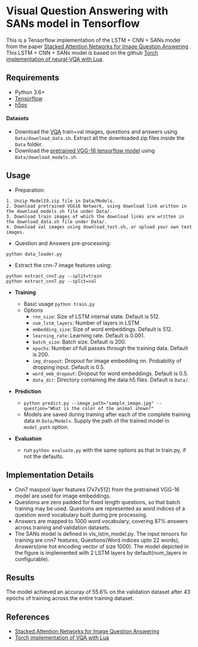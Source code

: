 # Visual Question Answering with SANs model in Tensorflow


This is a Tensorflow implementation of the LSTM + CNN + SANs model from the paper [Stacked Attention Networks for Image Question Answering][1]
. This LSTM + CNN + SANs model is based on the github [Torch implementation of neural-VQA with Lua][2]. 


## Requirements
- Python 3.6+
- [Tensorflow][3]
- [h5py][4]


#### Datasets
- Download the [VQA][5] train+val images, questions and answers using `Data/download_data.sh`. Extract all the downloaded zip files inside the `Data` folder.
- Download the [pretrained VGG-16 tensorflow model][6] using `Data/download_models.sh`.

## Usage

- Preparation:
```
1. Unzip Model19.zip file in Data/Models.
2. Download pretrained VGG16 Network, using download link written in the download_models.sh file under Data/.
3. Download train images of which the download links are written in the download_data.sh file under Data/.
4. Download val images using download_test.sh, or upload your own test images.
```

- Question and Answers pre-processing:
```
python data_loader.py
```
- Extract the cnn-7 image features using:
```
python extract_cnn7.py --split=train
python extract_cnn7.py --split=val
```

- <b>Training</b>
  * Basic usage `python train.py`
  * Options
    - `rnn_size`: Size of LSTM internal state. Default is 512.
    - `num_lstm_layers`: Number of layers in LSTM
    - `embedding_size`: Size of word embeddings. Default is 512.
    - `learning_rate`: Learning rate. Default is 0.001.
    - `batch_size`: Batch size. Default is 200.
    - `epochs`: Number of full passes through the training data. Default is 200.
    - `img_dropout`:  Dropout for image embedding nn. Probability of dropping input. Default is 0.5.
    - `word_emb_dropout`: Dropout for word embeddings. Default is 0.5.
    - `data_dir`: Directory containing the data h5 files. Default is `Data/`.

- <b>Prediction</b>
  * ```python predict.py --image_path="sample_image.jpg" --question="What is the color of the animal shown?"```
  * Models are saved during training after each of the complete training data in ```Data/Models```. Supply the path of the trained model in ```model_path``` option.
  
- <b>Evaluation</b>
  * run `python evaluate.py` with the same options as that in train.py, if not the defaults.

## Implementation Details
- Cnn7 maxpool layer features (7x7x512) from the pretrained VGG-16 model are used for image embeddings.
- Questions are zero padded for fixed length questions, so that batch training may be used. Questions are represented as word indices of a question word vocabulary built during pre processing.
- Answers are mapped to 1000 word vocabulary, covering 87% answers across training and validation datasets.
- The SANs model is defined in vis_lstm_model.py. The input tensors for training are cnn7 features, Questions(Word indices upto 22 words), Answers(one hot encoding vector of size 1000). The model depicted in the figure is implemented with 2 LSTM layers by default(num_layers in configurable).

## Results
The model achieved an accuray of 55.6% on the validation dataset after 43 epochs of training across the entire training dataset.


## References
- [Stacked Attention Networks for Image Question Answering][1]
- [Torch implementation of VQA with Lua][2]

[1]: https://arxiv.org/pdf/1511.02274.pdf
[2]: https://github.com/abhshkdz/neural-vqa/
[3]: https://github.com/tensorflow/tensorflow
[4]: http://www.h5py.org/
[5]: https://visualqa.org/download.html
[6]: https://github.com/ry/tensorflow-vgg16
